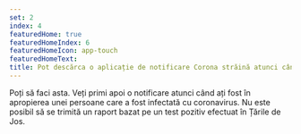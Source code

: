```yaml
---
set: 2
index: 4
featuredHome: true
featuredHomeIndex: 6
featuredHomeIcon: app-touch
featuredHomeText: 
title: Pot descărca o aplicație de notificare Corona străină atunci când sunt în străinătate, unde această aplicație este încă operațională?
---
```

Poți să faci asta. Veți primi apoi o notificare atunci când ați fost în apropierea unei persoane care a fost infectată cu coronavirus. Nu este posibil să se trimită un raport bazat pe un test pozitiv efectuat în Țările de Jos.
